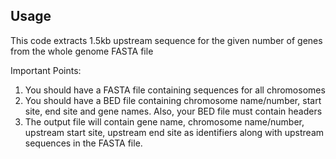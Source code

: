 
## Usage

This code extracts 1.5kb upstream sequence for the given number of genes from the whole genome FASTA file 

Important Points:

1. You should have a FASTA file containing sequences for all chromosomes
2. You should have a BED file containing chromosome name/number, start site, end site and gene names. Also, your BED file must contain headers
3. The output file will contain gene name, chromosome name/number, upstream start site, upstream end site as identifiers along with upstream sequences in the FASTA file.

